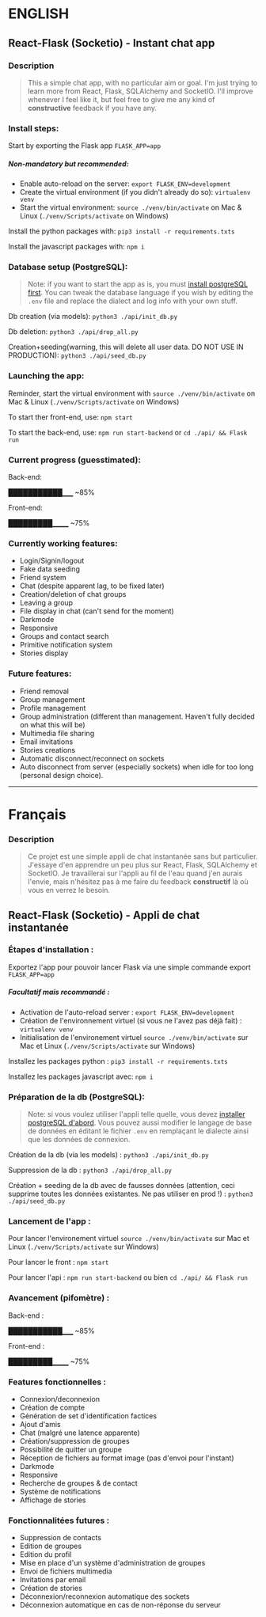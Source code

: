 # ENGLISH
## React-Flask (Socketio) - Instant chat app

### Description

> This a simple chat app, with no particular aim or goal. I'm just trying to learn more from React, Flask, SQLAlchemy and SocketIO. I'll improve whenever I feel like it, but feel free to give me any kind of **constructive** feedback if you have any.

### Install steps:

Start by exporting the Flask app `FLASK_APP=app`

##### Non-mandatory but recommended:
- Enable auto-reload on the server: `export FLASK_ENV=development`
- Create the virtual environment (if you didn't already do so): `virtualenv venv`
- Start the virtual environment: `source ./venv/bin/activate` on Mac & Linux (`./venv/Scripts/activate` on Windows)

Install the python packages with: `pip3 install -r requirements.txts`

Install the javascript packages with: `npm i`

### Database setup (PostgreSQL): 

> Note: if you want to start the app as is, you must [install postgreSQL first](https://www.postgresql.org/download/). You can tweak the database language if you wish by editing the `.env` file and replace the dialect and log info with your own stuff.

Db creation (via models): `python3 ./api/init_db.py`

Db deletion: `python3 ./api/drop_all.py`

Creation+seeding(warning, this will delete all user data. DO NOT USE IN PRODUCTION): `python3 ./api/seed_db.py`

### Launching the app:

Reminder, start the virtual environment with `source ./venv/bin/activate` on Mac & Linux (`./venv/Scripts/activate` on Windows)

To start ther front-end, use: `npm start`

To start the back-end, use: `npm run start-backend` or `cd ./api/ && Flask run`


### Current progress (guesstimated):

Back-end: 

███████████▁▁ ~85%

Front-end: 

█████████▁▁▁ ~75%

### Currently working features: 

- Login/Signin/logout
- Fake data seeding
- Friend system
- Chat (despite apparent lag, to be fixed later)
- Creation/deletion of chat groups
- Leaving a group
- File display in chat (can't send for the moment)
- Darkmode
- Responsive
- Groups and contact search
- Primitive notification system
- Stories display


### Future features:

- Friend removal
- Group management
- Profile management
- Group administration (different than management. Haven't fully decided on what this will be)
- Multimedia file sharing
- Email invitations
- Stories creations
- Automatic disconnect/reconnect on sockets
- Auto disconnect from server (especially sockets) when idle for too long (personal design choice).

---

# Français

### Description

> Ce projet est une simple appli de chat instantanée sans but particulier. J'essaye d'en apprendre un peu plus sur React, Flask, SQLAlchemy et SocketIO. Je travaillerai sur l'appli au fil de l'eau quand j'en aurais l'envie, mais n'hésitez pas à me faire du feedback **constructif** là où vous en verrez le besoin.

## React-Flask (Socketio) - Appli de chat instantanée

### Étapes d'installation :

Exportez l'app pour pouvoir lancer Flask via une simple commande export `FLASK_APP=app`

##### Facultatif mais recommandé :
- Activation de l'auto-reload server : `export FLASK_ENV=development`
- Création de l'environnement virtuel (si vous ne l'avez pas déjà fait) : `virtualenv venv`
- Initialisation de l'environement virtuel `source ./venv/bin/activate` sur Mac et Linux (`./venv/Scripts/activate` sur Windows)

Installez les packages python : `pip3 install -r requirements.txts`


Installez les packages javascript avec: `npm i`

### Préparation de la db (PostgreSQL): 

> Note: si vous voulez utiliser l'appli telle quelle, vous devez [installer postgreSQL d'abord](https://www.postgresql.org/download/). Vous pouvez aussi modifier le langage de base de données en éditant le fichier `.env` en remplaçant le dialecte ainsi que les données de connexion.

Création de la db (via les models) : `python3 ./api/init_db.py`

Suppression de la db : `python3 ./api/drop_all.py`

Création + seeding de la db avec de fausses données (attention, ceci supprime toutes les données existantes. Ne pas utiliser en prod !) : `python3 ./api/seed_db.py`

### Lancement de l'app :

Pour lancer l'environement virtuel `source ./venv/bin/activate` sur Mac et Linux (`./venv/Scripts/activate` sur Windows)

Pour lancer le front : `npm start`

Pour lancer l'api : `npm run start-backend` ou bien `cd ./api/ && Flask run`


### Avancement (pifomètre) :

Back-end : 

███████████▁▁ ~85%

Front-end : 

█████████▁▁▁ ~75%

### Features fonctionnelles : 

- Connexion/deconnexion
- Création de compte
- Génération de set d'identification factices
- Ajout d'amis
- Chat (malgré une latence apparente)
- Création/suppression de groupes
- Possibilité de quitter un groupe
- Réception de fichiers au format image (pas d'envoi pour l'instant)
- Darkmode
- Responsive
- Recherche de groupes & de contact
- Système de notifications
- Affichage de stories


### Fonctionnalitées futures :

- Suppression de contacts
- Edition de groupes
- Edition du profil
- Mise en place d'un système d'administration de groupes
- Envoi de fichiers multimedia
- Invitations par email
- Création de stories
- Déconnexion/reconnexion automatique des sockets
- Déconnexion automatique en cas de non-réponse du serveur

